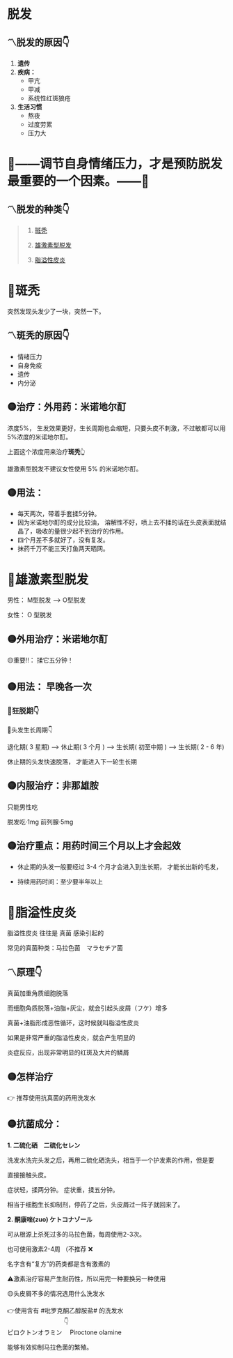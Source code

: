 脱发
====

## 〽️脱发的原因👇

1. **遗传**
2. **疾病：**
    - 甲亢
    - 甲减
    - 系统性红斑狼疮
3. **生活习惯**
    - 熬夜
    - 过度劳累
    - 压力大
   
📌——调节自身情绪压力，才是预防脱发最重要的一个因素。——📌
====

## 〽️脱发的种类👇

>  1. [斑秃](https://github.com/PearlCoastal/-/new/master#%E6%96%91%E7%A7%83)
>  
>  2. [雄激素型脱发](https://github.com/PearlCoastal/-/new/master#%E9%9B%84%E6%BF%80%E7%B4%A0%E6%80%A7%E8%84%B1%E5%8F%91)
>  
>  3. [脂溢性皮炎](https://github.com/PearlCoastal/-/new/master#%E8%84%82%E6%BA%A2%E6%80%A7%E7%9A%AE%E7%82%8E)

🔴斑秃
====

突然发现头发少了一块，突然一下。

## 〽️斑秃的原因👇

  - 情绪压力
  - 自身免疫
  - 遗传
  - 内分泌


## 🟡治疗：外用药：米诺地尔酊

浓度5%， 生发效果更好，生长周期也会缩短，只要头皮不刺激，不过敏都可以用5%浓度的米诺地尔酊。

上面这个浓度用来治疗**斑秃**👆

雄激素型脱发不建议女性使用 5% 的米诺地尔酊。

## 🟡用法：

  - 每天两次，带着手套揉5分钟。
  - 因为米诺地尔酊的成分比较油， 溶解性不好，喷上去不揉的话在头皮表面就结晶了，吸收的量很少起不到治疗的作用。
  - 四个月差不多就好了，没有复发。
  - 抹药千万不能三天打鱼两天晒网。

🔴雄激素型脱发
====

男性： M型脱发 —>  O型脱发

女性： O 型脱发

## 🟡外用治疗：米诺地尔酊

🟡重要‼️： 揉它五分钟！

## 🟡用法： 早晚各一次

### 🔆狂脱期👇

🔆头发生长周期👇

退化期( 3 星期) —> 休止期( 3 个月 ) —> 生长期( 初至中期 ) —> 生长期( 2 - 6 年)

休止期的头发快速脱落， 才能进入下一轮生长期

## 🟡内服治疗：非那雄胺

只能男性吃

脱发吃·1mg 前列腺·5mg

## 🟡治疗重点：用药时间三个月以上才会起效

- 休止期的头发一般要经过 3-4 个月才会进入到生长期， 才能长出新的毛发， 

- 持续用药时间：至少要半年以上


🔴脂溢性皮炎
====

脂溢性皮炎 往往是 真菌 感染引起的

常见的真菌种类：马拉色菌　マラセチア菌

## 〽️原理👇

真菌加重角质细胞脱落

而细胞角质脱落+油脂+灰尘，就会引起头皮屑（フケ）增多

真菌+油脂形成恶性循环，这时候就叫脂溢性皮炎

如果是非常严重的脂溢性皮炎，就会产生明显的

炎症反应，出现非常明显的红斑及大片的鳞屑

## 🟡怎样治疗

👉 推荐使用抗真菌的药用洗发水

## 🟡抗菌成分：

**1. 二硫化硒　二硫化セレン**

 洗发水洗完头发之后，再用二硫化硒洗头，相当于一个护发素的作用，但是要

直接接触头皮。

症状轻，揉两分钟。
症状重，揉五分钟。

相当于细胞生长抑制剂，停药了之后，头皮屑过一阵子就回来了。

**2. 酮康唑(zuo) ケトコナゾール**

可从根源上杀死过多的马拉色菌，每周使用2-3次。

也可使用激素2-4周 （不推荐 ❌

名字含有“复方”的药类都是含有激素的

⚠️激素治疗容易产生耐药性，所以用完一种要换另一种使用

🟡头皮屑不多的情况选用什么洗发水

👉使用含有 #吡罗克酮乙醇胺盐# 的洗发水  
　　　　　　　　　           👇  
 ピロクトンオラミン　 Piroctone olamine

 能够有效抑制马拉色菌的繁殖。

